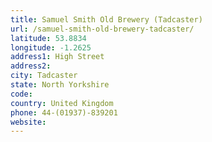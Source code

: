 ```yaml
---
title: Samuel Smith Old Brewery (Tadcaster)
url: /samuel-smith-old-brewery-tadcaster/
latitude: 53.8834
longitude: -1.2625
address1: High Street
address2: 
city: Tadcaster
state: North Yorkshire
code: 
country: United Kingdom
phone: 44-(01937)-839201
website: 
---
```


